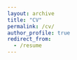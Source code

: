 ```yaml
---
layout: archive
title: "CV"
permalink: /cv/
author_profile: true
redirect_from:
  - /resume
---
```


